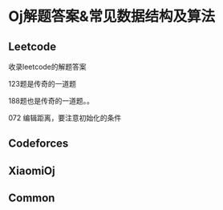 # Oj解题答案&常见数据结构及算法

## Leetcode
收录leetcode的解题答案

123题是传奇的一道题

188题也是传奇的一道题。。

072 编辑距离，要注意初始化的条件

## Codeforces


## XiaomiOj

## Common
### 
